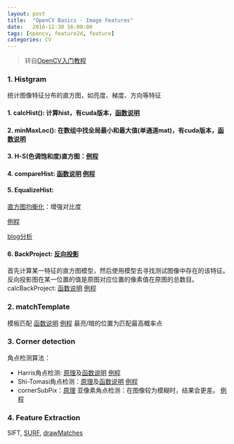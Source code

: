 ```yaml
---
layout: post
title:  "OpenCV Basics - Image Features"
date:   2016-12-30 16:00:00
tags: [opencv, feature2d, feature]
categories: CV
---
```


> 转自[OpenCV入门教程](http://blog.csdn.net/zhmxy555/article/category/1923021)

### 1. Histgram
统计图像特征分布的直方图，如亮度、梯度、方向等特征
#### 1. calcHist(): 计算hist，有cuda版本，[函数说明](http://docs.opencv.org/3.1.0/d6/dc7/group__imgproc__hist.html#ga4b2b5fd75503ff9e6844cc4dcdaed35d)
#### 2. minMaxLoc(): 在数组中找全局最小和最大值(单通道mat)，有cuda版本，[函数说明](http://docs.opencv.org/3.1.0/d2/de8/group__core__array.html#gab473bf2eb6d14ff97e89b355dac20707)
#### 3. H-S(色调饱和度)直方图：[例程](https://github.com/wykvictor/OpenCV3-Intro-Example/blob/master/chapter9/79_H-S-Histogram/79_H-S-Histogram.cpp)
#### 4. compareHist: [函数说明](http://docs.opencv.org/3.1.0/d6/dc7/group__imgproc__hist.html#gaf4190090efa5c47cb367cf97a9a519bd) [例程](https://github.com/wykvictor/OpenCV3-Intro-Example/blob/master/chapter9/82_compareHist/82_compareHist.cpp#L107)
#### 5. EqualizeHist: 
[直方图均衡化](https://zh.wikipedia.org/zh-cn/%E7%9B%B4%E6%96%B9%E5%9B%BE%E5%9D%87%E8%A1%A1%E5%8C%96)：增强对比度

[例程](https://github.com/wykvictor/OpenCV3-Intro-Example/blob/master/chapter7/68_equalizeHist/68_equalizeHist.cpp#L35)

[blog分析](http://wykvictor.github.io/2018/07/08/EqualizeHist-WhiteBalance.html)

#### 6. BackProject: [反向投影](http://blog.csdn.net/viewcode/article/details/8209067)
首先计算某一特征的直方图模型，然后使用模型去寻找测试图像中存在的该特征。反向投影图在某一位置的值是原图对应位置的像素值在原图的总数目。calcBackProject: [函数说明](http://docs.opencv.org/3.1.0/d6/dc7/group__imgproc__hist.html#ga3a0af640716b456c3d14af8aee12e3ca) [例程](https://github.com/wykvictor/OpenCV3-Intro-Example/blob/master/chapter9/83_calcBackProject/83_calcBackProject.cpp#L91)

### 2. matchTemplate
模板匹配 [函数说明](http://www.opencv.org.cn/opencvdoc/2.3.2/html/doc/tutorials/imgproc/histograms/template_matching/template_matching.html)
[例程](https://github.com/wykvictor/OpenCV3-Intro-Example/blob/master/chapter9/84_matchTemplate/84_matchTemplate.cpp#L84) 最亮/暗的位置为匹配最高概率点

### 3. Corner detection
角点检测算法：
* Harris角点检测: [原理](http://blog.csdn.net/newthinker_wei/article/details/45603583)及[函数说明](http://docs.opencv.org/3.1.0/dd/d1a/group__imgproc__feature.html#gac1fc3598018010880e370e2f709b4345) [例程](https://github.com/wykvictor/OpenCV3-Intro-Example/blob/master/chapter10/86_cornerHarris/86_cornerHarris.cpp#L92)
* Shi-Tomasi角点检测：[原理](http://blog.csdn.net/tostq/article/details/49178601)及[函数说明](http://docs.opencv.org/3.1.0/dd/d1a/group__imgproc__feature.html#ga1d6bb77486c8f92d79c8793ad995d541) [例程](https://github.com/wykvictor/OpenCV3-Intro-Example/blob/master/chapter10/87_goodFeaturesToTrack/87_goodFeaturesToTrack.cpp#L55)
* cornerSubPix：[原理](http://docs.opencv.org/3.1.0/dd/d1a/group__imgproc__feature.html#ga354e0d7c86d0d9da75de9b9701a9a87e) 亚像素角点检测：在图像较为模糊时，结果会更差。 [例程](https://github.com/wykvictor/OpenCV3-Intro-Example/blob/master/chapter10/88_cornerSubPix/88_cornerSubPix.cpp#L89)

### 4. Feature Extraction
SIFT, [SURF](http://blog.csdn.net/poem_qianmo/article/details/30974513), [drawMatches](http://blog.csdn.net/poem_qianmo/article/details/33320997)
